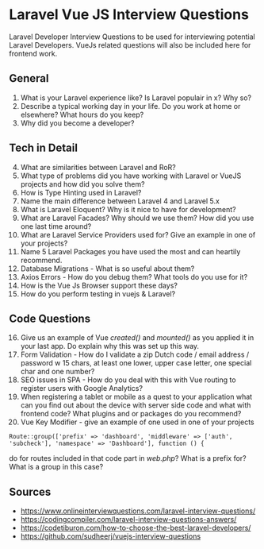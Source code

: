 # Laravel Vue JS Interview Questions
Laravel Developer Interview Questions to be used for interviewing potential Laravel Developers. VueJs related questions will also be included here for frontend work.


## General

1. What is your Laravel experience like? Is Laravel populair in x? Why so?
2. Describe a typical working day in your life. Do you work at home or elsewhere? What hours do you keep?
3. Why did you become a developer?

## Tech in Detail
4. What are similarities between Laravel and RoR?
5. What type of problems did you have working with Laravel or VueJS projects and how did you solve them?
6. How is Type Hinting used in Laravel?
7. Name the main difference between Laravel 4 and Laravel 5.x
8. What is Laravel Eloquent? Why is it nice to have for development?
9. What are Laravel Facades? Why should we use them? How did you use one last time around?
10. What are Laravel Service Providers used for? Give an example in one of your projects?
11. Name 5 Laravel Packages you have used the most and can heartily recommend.
12. Database Migrations - What is so useful about them?
13. Axios Errors - How do you debug them? What tools do you use for it?
14. How is the Vue Js Browser support these days?
15. How do you perform testing in vuejs & Laravel?

## Code Questions

16. Give us an example of Vue *created()* and *mounted()* as you applied it in your last app. Do explain why this was set up this way.
17. Form Validation - How do I validate a zip Dutch code / email address / password w 15 chars, at least one lower, upper case letter, one special char and one number?
18. SEO issues in SPA - How do you deal with this with Vue routing to register users with Google Analytics?
19. When registering a tablet or mobile as a quest to your application what can you find out about the device with server side code and what with frontend code? What plugins and or packages do you recommend?
20.  Vue Key Modifier - give an example of one used in one of your projects
```
Route::group(['prefix' => 'dashboard', 'middleware' => ['auth', 'subcheck'], 'namespace' => 'Dashboard'], function () {
```

do for routes included in that code part in *web.php*? What is a prefix for? What is a group in this case?
## Sources

* https://www.onlineinterviewquestions.com/laravel-interview-questions/
* https://codingcompiler.com/laravel-interview-questions-answers/
* https://codetiburon.com/how-to-choose-the-best-laravel-developers/
* https://github.com/sudheerj/vuejs-interview-questions
